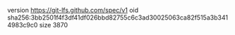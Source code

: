 version https://git-lfs.github.com/spec/v1
oid sha256:3bb2501f4f3df41df026bbd82755c6c3ad30025063ca82f515a3b3414983c9c0
size 3870
